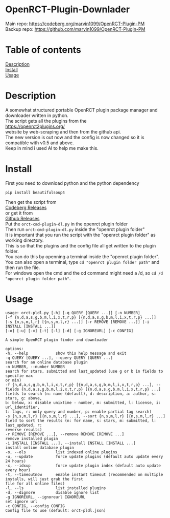 # OpenRCT-Plugin-Downlader
Main repo: https://codeberg.org/marvin1099/OpenRCT-Plugin-PM  
Backup repo: https://github.com/marvin1099/OpenRCT-Plugin-PM  

# Table of contents
[Description](#description)  
[Install](#install)  
[Usage](#usage)  

# Description
A somewhat structured portable OpenRCT plugin package manager and downloader written in python.  
The script gets all the plugins from the   
https://openrct2plugins.org/  
website by web-scraping and then from the github api.  
The new version is out now and the config is now changed so it is compatible with v0.5 and above.  
Keep in mind i used AI to help me make this.

# Install
First you need to download python and the python dependency   

    pip install beautifulsoup4  
Then get the script from  
[Codeberg Releases](https://codeberg.org/marvin1099/OpenRCT-Plugin-PM/releases)  
or get it from  
[Github Releases](https://github.com/marvin1099/OpenRCT-Plugin-PM/releases)  
Put the ```orct-cmd-plugin-dl.py``` in the openrct plugin folder  
Then run ```orct-cmd-plugin-dl.py``` inside the "openrct plugin folder"  
It is important that you run the script with the "openrct plugin folder" as working directory.  
This is so that the plugins and the config file all get written to the plugin folder.  
You can do this by openning a terminal inside the "openrct plugin folder".  
You can also open a terminal, type ```cd "openrct plugin folder path"``` and then run the file.  
For windows open the cmd and the cd command might need a /d, so ```cd /d "openrct plugin folder path"```.  

# Usage
    usage: orct-pldl.py [-h] [-q QUERY [QUERY ...]] [-n NUMBER]
    [-f {n,d,a,s,g,b,m,l,i,x,t,r,p} [{n,d,a,s,g,b,m,l,i,x,t,r,p} ...]]
    [-s {n,s,m,l,r} [{n,s,m,l,r} ...]] [-r REMOVE [REMOVE ...]] [-i INSTALL [INSTALL ...]]
    [-o] [-u] [-x] [-t] [-l] [-d] [-g IGNOREURL] [-c CONFIG]

    A simple OpenRCT plugin finder and downloader

    options:
    -h, --help            show this help message and exit
    -q QUERY [QUERY ...], --query QUERY [QUERY ...]
    search for an online database plugin
    -n NUMBER, --number NUMBER
    search for stars, submitted and last_updated (use g or b in fields to specifie max
    or min)
    -f {n,d,a,s,g,b,m,l,i,x,t,r,p} [{n,d,a,s,g,b,m,l,i,x,t,r,p} ...], --fields {n,d,a,s,g,b,m,l,i,x,t,r,p} [{n,d,a,s,g,b,m,l,i,x,t,r,p} ...]
    fields to search (n: name (default), d: description, a: author, s: stars, g: above,
    b: below, x: disable unixtime - number, m: submitted, l: license, i: url_identifier,
    t: tags, r: only query and number, p: enable partial tag search)
    -s {n,s,m,l,r} [{n,s,m,l,r} ...], --sort {n,s,m,l,r} [{n,s,m,l,r} ...]
    field to sort the results (n: for name, s: stars, m: submitted, l: last_updated, r:
    reverse results)
    -r REMOVE [REMOVE ...], --remove REMOVE [REMOVE ...]
    remove installed plugin
    -i INSTALL [INSTALL ...], --install INSTALL [INSTALL ...]
    install online database plugin
    -o, --ols             list indexed online plugins
    -u, --update          force update plugins (default auto update every 24 hours)
    -x, --idxup           force update plugin index (default auto update every hour)
    -t, --timeoutnow      enable instant timeout (recommended on multiple installs, will just grab the first
    file for all online files)
    -l, --ls              list installed plugins
    -d, --dignore         disable ignore list
    -g IGNOREURL, --ignoreurl IGNOREURL
    set ignore url
    -c CONFIG, --config CONFIG
    Config file to use (default: orct-pldl.json)